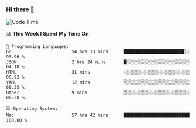 ### Hi there 👋

<!--
**CrazyCollin/crazycollin** is a ✨ _special_ ✨ repository because its `README.md` (this file) appears on your GitHub profile.

Here are some ideas to get you started:

- 🔭 I’m currently working on ...
- 🌱 I’m currently learning ...
- 👯 I’m looking to collaborate on ...
- 🤔 I’m looking for help with ...
- 💬 Ask me about ...
- 📫 How to reach me: ...
- 😄 Pronouns: ...
- ⚡ Fun fact: ...
-->

<!--START_SECTION:waka-->
![Code Time](http://img.shields.io/badge/Code%20Time-3%2C395%20hrs%2049%20mins-blue)

📊 **This Week I Spent My Time On** 

```text
💬 Programming Languages: 
Go                       54 hrs 13 mins      ███████████████████████░░   93.96 % 
JSON                     2 hrs 24 mins       █░░░░░░░░░░░░░░░░░░░░░░░░   04.18 % 
HTML                     31 mins             ░░░░░░░░░░░░░░░░░░░░░░░░░   00.92 % 
YAML                     12 mins             ░░░░░░░░░░░░░░░░░░░░░░░░░   00.35 % 
Other                    9 mins              ░░░░░░░░░░░░░░░░░░░░░░░░░   00.28 % 

💻 Operating System: 
Mac                      57 hrs 42 mins      █████████████████████████   100.00 % 
```


<!--END_SECTION:waka-->
